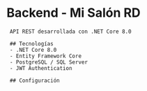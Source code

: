 # Backend - Mi Salón RD

     API REST desarrollada con .NET Core 8.0

     ## Tecnologías
     - .NET Core 8.0
     - Entity Framework Core
     - PostgreSQL / SQL Server
     - JWT Authentication

     ## Configuración
